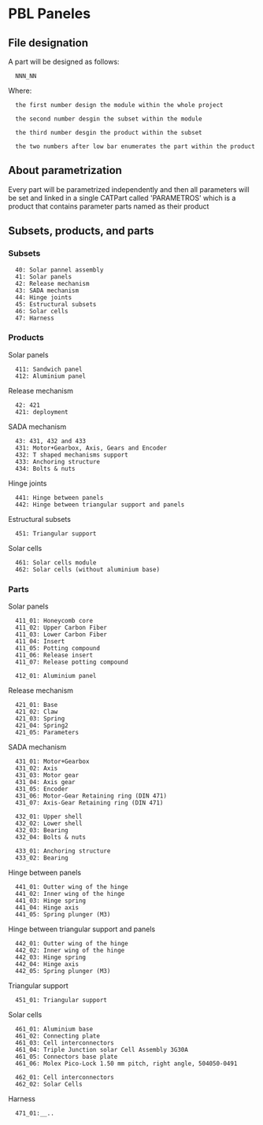 # PBL Paneles

## File designation

A part will be designed as follows:
      
      NNN_NN

Where:

      the first number design the module within the whole project

      the second number desgin the subset within the module

      the third number desgin the product within the subset

      the two numbers after low bar enumerates the part within the product
  
## About parametrization

Every part will be parametrized independently and then all parameters will be set and linked in a single CATPart called 'PARAMETROS' which is a product that contains parameter parts named as their product
 

## Subsets, products, and parts 

### Subsets

      40: Solar pannel assembly
      41: Solar panels 
      42: Release mechanism
      43: SADA mechanism
      44: Hinge joints
      45: Estructural subsets
      46: Solar cells
      47: Harness

### Products

Solar panels

      411: Sandwich panel
      412: Aluminium panel

Release mechanism

      42: 421
      421: deployment
      

SADA mechanism

      43: 431, 432 and 433
      431: Motor+Gearbox, Axis, Gears and Encoder
      432: T shaped mechanisms support
      433: Anchoring structure
      434: Bolts & nuts

Hinge joints

      441: Hinge between panels
      442: Hinge between triangular support and panels

Estructural subsets
      
      451: Triangular support

Solar cells

      461: Solar cells module
      462: Solar cells (without aluminium base)

### Parts

Solar panels

      411_01: Honeycomb core
      411_02: Upper Carbon Fiber
      411_03: Lower Carbon Fiber
      411_04: Insert
      411_05: Potting compound
      411_06: Release insert
      411_07: Release potting compound
      
      412_01: Aluminium panel
      

Release mechanism

      421_01: Base
      421_02: Claw
      421_03: Spring
      421_04: Spring2
      421_05: Parameters
  
SADA mechanism

      431_01: Motor+Gearbox
      431_02: Axis
      431_03: Motor gear
      431_04: Axis gear
      431_05: Encoder
      431_06: Motor-Gear Retaining ring (DIN 471)
      431_07: Axis-Gear Retaining ring (DIN 471)
      
      432_01: Upper shell
      432_02: Lower shell
      432_03: Bearing
      432_04: Bolts & nuts
      
      433_01: Anchoring structure 
      433_02: Bearing

Hinge between panels

      441_01: Outter wing of the hinge
      441_02: Inner wing of the hinge
      441_03: Hinge spring
      441_04: Hinge axis
      441_05: Spring plunger (M3)

Hinge between triangular support and panels

      442_01: Outter wing of the hinge
      442_02: Inner wing of the hinge
      442_03: Hinge spring
      442_04: Hinge axis
      442_05: Spring plunger (M3)
 
Triangular support
 
      451_01: Triangular support

Solar cells

      461_01: Aluminium base
      461_02: Connecting plate
      461_03: Cell interconnectors
      461_04: Triple Junction solar Cell Assembly 3G30A
      461_05: Connectors base plate
      461_06: Molex Pico-Lock 1.50 mm pitch, right angle, 504050-0491

      462_01: Cell interconnectors
      462_02: Solar Cells

Harness

      471_01:__..

